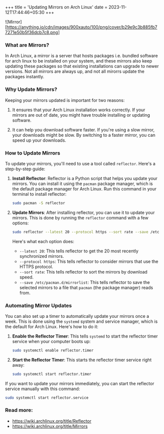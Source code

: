 +++
title = 'Updating Mirrors on Arch Linux'
date = 2023-11-12T17:44:46+05:30
+++

![Mirror][https://anything.io/cdn/images/900xauto/100/png/cover/b29e9c3b885fb77271e50b5f36dcb7c8.png]

### What are Mirrors?

In Arch Linux, a mirror is a server that hosts packages i.e. bundled software for arch linux to be installed on your system, and these mirrors also keep updating these packages so that existing installations can upgrade to newer versions. Not all mirrors are always up, and not all mirorrs update the packages instantly. 

### Why Update Mirrors?

Keeping your mirrors updated is important for two reasons:

1. It ensures that your Arch Linux installation works correctly. If your mirrors are out of date, you might have trouble installing or updating software.

2. It can help you download software faster. If you're using a slow mirror, your downloads might be slow. By switching to a faster mirror, you can speed up your downloads.

### How to Update Mirrors

To update your mirrors, you'll need to use a tool called `reflector`. Here's a step-by-step guide:

1. **Install Reflector**: Reflector is a Python script that helps you update your mirrors. You can install it using the `pacman` package manager, which is the default package manager for Arch Linux. Run this command in your terminal to install reflector:

   ```bash
   sudo pacman -S reflector
   ```

2. **Update Mirrors**: After installing reflector, you can use it to update your mirrors. This is done by running the `reflector` command with a few options:

   ```bash
   sudo reflector --latest 20 --protocol https --sort rate --save /etc/pacman.d/mirrorlist
   ```

   Here's what each option does:

   - `--latest 20`: This tells reflector to get the 20 most recently synchronized mirrors.
   - `--protocol https`: This tells reflector to consider mirrors that use the HTTPS protocol.
   - `--sort rate`: This tells reflector to sort the mirrors by download speed.
   - `--save /etc/pacman.d/mirrorlist`: This tells reflector to save the selected mirrors to a file that `pacman` (the package manager) reads from.

### Automating Mirror Updates

You can also set up a timer to automatically update your mirrors once a week. This is done using the `systemd` system and service manager, which is the default for Arch Linux. Here's how to do it:

1. **Enable the Reflector Timer**: This tells `systemd` to start the reflector timer service when your computer boots up:

   ```bash
   sudo systemctl enable reflector.timer
   ```

2. **Start the Reflector Timer**: This starts the reflector timer service right away:

   ```bash
   sudo systemctl start reflector.timer
   ```

If you want to update your mirrors immediately, you can start the reflector service manually with this command:

```bash
sudo systemctl start reflector.service
```

### Read more:
- https://wiki.archlinux.org/title/Reflector
- https://wiki.archlinux.org/title/Mirrors
